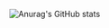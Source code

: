 



![Anurag's GitHub stats](https://github-readme-stats.vercel.app/api?username=pudlegi&show_icons=true&theme=dark)
